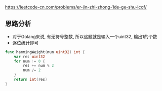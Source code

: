 https://leetcode-cn.com/problems/er-jin-zhi-zhong-1de-ge-shu-lcof/

## 思路分析
- 对于Golang来说, 有无符号整数, 所以这题就是输入一个uint32, 输出1的个数
- 逐位统计即可
```go
func hammingWeight(num uint32) int {
    var res uint32
    for num != 0 {
        res += num % 2
        num /= 2
    }
    return int(res)
}
```